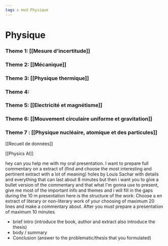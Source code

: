 ```yaml
---
tags : mod Physique
---
```

# Physique

### **Theme 1:** [[Mesure d'incertitude]]
### **Theme 2:** [[Mécanique]] 
### **Theme 3:** [[Physique thermique]] 
### **Theme 4:**  
### **Theme 5:** [[Electricité et magnétisme]]  
### **Theme 6:** [[Mouvement circulaire uniforme et gravitation]]  
### **Theme 7** : [[Physique nucléaire, atomique et des particules]] 

[[Recueil de données]]  

[[Physics AI]] 

hey can you help me with my oral presentation. I want to prepare full commentary on a extract of (find and choose the most interesting and pertinent extract with a lot of meaning) holes by Louis Sachar with details and everything that can last about 8 minutes but then i want you to give a bullet version of the commentary and that what I'm gonna use to present, give me most of the important info and themes and i will fill in the gaps during the 10 m presentation here is the structure of the work:
Choose a en extract of literary or non-literary work of your choosing of maximum 20 lines and make a commentary about. After you must prepare a presentation of maximum 10 minutes 
- brief intro (introduce the book, author and extract also introduce the thesis)
- body / summary 
- Conclusion (answer to the problematic/thesis that you formulated)